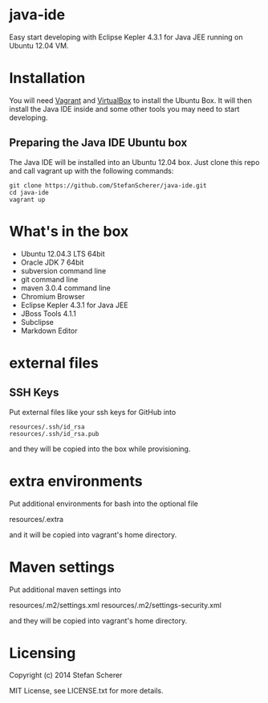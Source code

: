 # java-ide

Easy start developing with Eclipse Kepler 4.3.1 for Java JEE running on Ubuntu 12.04 VM.

# Installation
You will need [Vagrant](http://vagrantup.com) and [VirtualBox](http://virtualbox.org) to install the Ubuntu Box. It will then install the Java IDE inside and some other tools you may need to start developing.

## Preparing the Java IDE Ubuntu box
The Java IDE will be installed into an Ubuntu 12.04 box. Just clone this repo and call vagrant up with the following commands:

    git clone https://github.com/StefanScherer/java-ide.git
    cd java-ide
    vagrant up

# What's in the box

*   Ubuntu 12.04.3 LTS 64bit
*   Oracle JDK 7 64bit
*   subversion  command line
*   git command line
*   maven 3.0.4 command line
*   Chromium Browser
*   Eclipse Kepler 4.3.1  for Java JEE
*   JBoss Tools 4.1.1
*   Subclipse
*   Markdown Editor

# external files
## SSH Keys
Put external files like your ssh keys for GitHub into

    resources/.ssh/id_rsa
    resources/.ssh/id_rsa.pub

and they will be copied into the box while provisioning.

# extra environments
Put additional environments for bash into the optional file 

   resources/.extra

and it will be copied into vagrant's home directory.

# Maven settings
Put additional maven settings into

   resources/.m2/settings.xml
   resources/.m2/settings-security.xml

and they will be copied into vagrant's home directory.

# Licensing
Copyright (c) 2014 Stefan Scherer

MIT License, see LICENSE.txt for more details.
